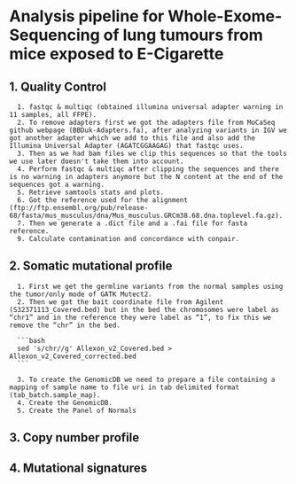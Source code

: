 # Analysis pipeline for Whole-Exome-Sequencing of lung tumours from mice exposed to E-Cigarette

## 1. Quality Control
      1. fastqc & multiqc (obtained illumina universal adapter warning in 11 samples, all FFPE).
      2. To remove adapters first we got the adapters file from MoCaSeq github webpage (BBDuk-Adapters.fa), after analyzing variants in IGV we got another adapter which we add to this file and also add the Illumina Universal Adapter (AGATCGGAAGAG) that fastqc uses.
      3. Then as we had bam files we clip this sequences so that the tools we use later doesn't take them into account.
      4. Perform fastqc & multiqc after clipping the sequences and there is no warning in adapters anymore but the N content at the end of the sequences got a warning.
      5. Retrieve samtools stats and plots.
      6. Got the reference used for the alignment (ftp://ftp.ensembl.org/pub/release-68/fasta/mus_musculus/dna/Mus_musculus.GRCm38.68.dna.toplevel.fa.gz).
      7. Then we generate a .dict file and a .fai file for fasta reference.
      9. Calculate contamination and concordance with conpair.

## 2. Somatic mutational profile
      1. First we get the germline variants from the normal samples using the tumor/only mode of GATK Mutect2.
      2. Then we got the bait coordinate file from Agilent (S32371113_Covered.bed) but in the bed the chromosomes were label as “chr1” and in the reference they were label as “1”, to fix this we remove the “chr” in the bed.

      ```bash
      sed 's/chr//g' Allexon_v2_Covered.bed > Allexon_v2_Covered_corrected.bed
      ```

      3. To create the GenomicDB we need to prepare a file containing a mapping of sample name to file uri in tab delimited format (tab_batch.sample_map).
      4. Create the GenomicDB.
      5. Create the Panel of Normals
      

## 3. Copy number profile

## 4. Mutational signatures
